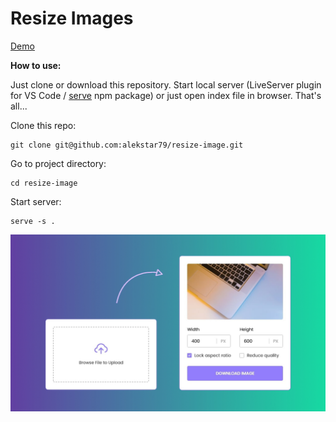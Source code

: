 # Resize Images

[Demo](https://alekstar79.github.io/resize-image)

**How to use:**

Just clone or download this repository. Start local server
(LiveServer plugin for VS Code / [serve](https://github.com/vercel/serve) npm package)
or just open index file in browser. That's all...

Clone this repo:
```shell
git clone git@github.com:alekstar79/resize-image.git
```
Go to project directory:
```shell
cd resize-image
```
Start server:
```shell
serve -s .
```

![review](assets/review.jpg "Resize Images")
